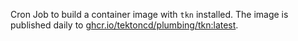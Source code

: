 Cron Job to build a container image with `tkn` installed.
The image is published daily to [ghcr.io/tektoncd/plumbing/tkn:latest](ghcr.io/tektoncd/plumbing/tkn:latest).
